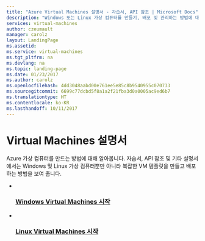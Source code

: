```yaml
---
title: "Azure Virtual Machines 설명서 - 자습서, API 참조 | Microsoft Docs"
description: "Windows 또는 Linux 가상 컴퓨터를 만들기, 배포 및 관리하는 방법에 대해 알아봅니다. 자습서, API, 참조 및 기타 설명서입니다."
services: virtual-machines
author: czeumault
manager: carolz
layout: LandingPage
ms.assetid: 
ms.service: virtual-machines
ms.tgt_pltfrm: na
ms.devlang: na
ms.topic: landing-page
ms.date: 01/23/2017
ms.author: carolz
ms.openlocfilehash: 4dd3048aabd00e761ee5e85c8b9540955c070733
ms.sourcegitcommit: 6699c77dcbd5f8a1a2f21fba3d0a0005ac9ed6b7
ms.translationtype: HT
ms.contentlocale: ko-KR
ms.lasthandoff: 10/11/2017
---
```

# <a name="virtual-machines-documentation"></a>Virtual Machines 설명서

Azure 가상 컴퓨터를 만드는 방법에 대해 알아봅니다. 자습서, API 참조 및 기타 설명서에서는 Windows 및 Linux 가상 컴퓨터뿐만 아니라 복잡한 VM 템플릿을 만들고 배포하는 방법을 보여 줍니다.

<ul class="panelContent cardsFTitle">
    <li>
        <a href="/azure/virtual-machines/windows">
        <div class="cardSize">
            <div class="cardPadding">
                <div class="card">
                    <div class="cardImageOuter">
                        <div class="cardImage">
                            <img src="media/index/virtual-machines.svg" alt="" />
                        </div>
                    </div>
                    <div class="cardText">
                        <h3>Windows Virtual Machines 시작</h3>
                    </div>
                </div>
            </div>
        </div>
        </a>
    </li>
    <li>
        <a href="/azure/virtual-machines/linux">
        <div class="cardSize">
            <div class="cardPadding">
                <div class="card">
                    <div class="cardImageOuter">
                        <div class="cardImage">
                            <img src="media/index/get-started.svg" alt="" />
                        </div>
                    </div>
                    <div class="cardText">
                        <h3>Linux Virtual Machines 시작</h3>
                    </div>
                </div>
            </div>
        </div>
        </a>
    </li>    
</ul>


